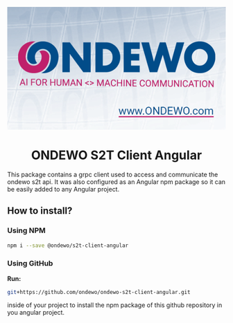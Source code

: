<!-- NOTE: THIS IS THE README FOR GITHUB; NPM README IN root-FOLDER -->

<p align="center">
  <a href="https://www.ondewo.com">
    <img alt="ONDEWO Logo" src="https://raw.githubusercontent.com/ondewo/ondewo-logos/master/github/ondewo_logo_github_2.png"/>
  </a>
  <h1 align="center">
    ONDEWO S2T Client Angular
  </h1>
</p>

This package contains a grpc client used to access and communicate the ondewo s2t api.
It was also configured as an Angular npm package so it can be easily added to any Angular project.

## How to install?

### Using NPM

```bash
npm i --save @ondewo/s2t-client-angular
```

### Using GitHub

**Run:**
```bash
git+https://github.com/ondewo/ondewo-s2t-client-angular.git
```
inside of your project to install the npm package of this github repository in you angular project.
